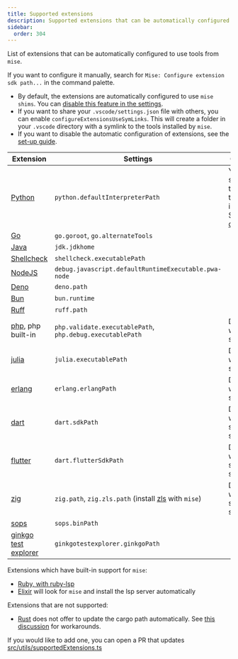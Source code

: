 ```yaml
---
title: Supported extensions
description: Supported extensions that can be automatically configured to use tools from `mise`
sidebar:
  order: 304
---
```


List of extensions that can be automatically configured to use tools from
`mise`.

If you want to configure it manually, search for
`Mise: Configure extension sdk path...` in the command palette.

- By default, the extensions are automatically configured to use `mise shims`.
  You can [disable this feature in the settings](/mise-vscode/reference/settings/#miseconfigureextensionsuseshims).
- If you want to share your `.vscode/settings.json` file with others, you can
  enable `configureExtensionsUseSymLinks`. This will create a folder in your
  `.vscode` directory with a symlink to the tools installed by `mise`.
- If you want to disable the automatic configuration of extensions, see the [set-up guide](/mise-vscode/tutorials/settinguptheextension/).

| Extension                                                                                 | Settings                                                                                                       | Comment                                                                                                                     |
|-------------------------------------------------------------------------------------------|----------------------------------------------------------------------------------------------------------------|-----------------------------------------------------------------------------------------------------------------------------|
| [Python](https://marketplace.visualstudio.com/items?itemName=ms-python.python)            | `python.defaultInterpreterPath`                                                                                | You will still need to select the interpreter. See [this discussion](https://github.com/hverlin/mise-vscode/discussions/71) |
| [Go](https://marketplace.visualstudio.com/items?itemName=golang.Go)                       | `go.goroot`, `go.alternateTools`                                                                               |                                                                                                                             |
| [Java](https://marketplace.visualstudio.com/items?itemName=oracle.oracle-java)            | `jdk.jdkhome`                                                                                                  |                                                                                                                             |
| [Shellcheck](https://marketplace.visualstudio.com/items?itemName=timonwong.shellcheck)    | `shellcheck.executablePath`                                                                                    |                                                                                                                             |
| [NodeJS](https://marketplace.visualstudio.com/items?itemName=ms-vscode.js-debug)          | `debug.javascript.defaultRuntimeExecutable.pwa-node`                                                           |                                                                                                                             |
| [Deno](https://marketplace.visualstudio.com/items?itemName=denoland.vscode-deno)          | `deno.path`                                                                                                    |                                                                                                                             |
| [Bun](https://marketplace.visualstudio.com/items?itemName=oven.bun-vscode)                | `bun.runtime`                                                                                                  |                                                                                                                             |
| [Ruff](https://marketplace.visualstudio.com/items?itemName=charliermarsh.ruff)            | `ruff.path`                                                                                                    |                                                                                                                             |
| [php](https://marketplace.visualstudio.com/items?itemName=xdebug.php-debug), php built-in | `php.validate.executablePath`, `php.debug.executablePath`                                                      | Does not work with symlinks                                                                                                 |
| [julia](https://marketplace.visualstudio.com/items?itemName=julialang.language-julia)     | `julia.executablePath`                                                                                         | Does not work with shims                                                                                                    |
| [erlang](https://marketplace.visualstudio.com/items?itemName=pgourlain.erlang)            | `erlang.erlangPath`                                                                                            | Does not work with shims                                                                                                    |
| [dart](https://marketplace.visualstudio.com/items?itemName=Dart-Code.dart-code)           | `dart.sdkPath`                                                                                                 | Does not work with shims or symlinks                                                                                        |
| [flutter](https://marketplace.visualstudio.com/items?itemName=dart-code.flutter)          | `dart.flutterSdkPath`                                                                                          | Does not work with shims or symlinks                                                                                        |
| [zig](https://marketplace.visualstudio.com/items?itemName=ziglang.vscode-zig)             | `zig.path`, `zig.zls.path` (install [zls](https://mise.jdx.dev/lang/zig.html#zig-language-server) with `mise`) | Does not work with shims or symlinks                                                                                        |
| [sops](https://marketplace.visualstudio.com/items?itemName=signageos.signageos-vscode-sops) | `sops.binPath`                                                                                               |                                                                                                                             |
| [ginkgo test explorer](https://marketplace.visualstudio.com/items?itemName=joselitofilho.ginkgotestexplorer) | `ginkgotestexplorer.ginkgoPath`                                                                                               |                                                                                                                             |

Extensions which have built-in support for `mise`:

- [Ruby, with ruby-lsp](https://shopify.github.io/ruby-lsp/#version-manager-integrations)
- [Elixir](https://marketplace.visualstudio.com/items?itemName=JakeBecker.elixir-ls)
  will look for `mise` and install the lsp server automatically

Extensions that are not supported:
- [Rust](https://marketplace.visualstudio.com/items?itemName=rust-lang.rust-analyzer) does not offer to update the cargo path automatically. See [this discussion](https://github.com/hverlin/mise-vscode/discussions/70) for workarounds. 

If you would like to add one, you can open a PR that updates
[src/utils/supportedExtensions.ts](https://github.com/hverlin/mise-vscode/blob/main/src/utils/supportedExtensions.ts)
